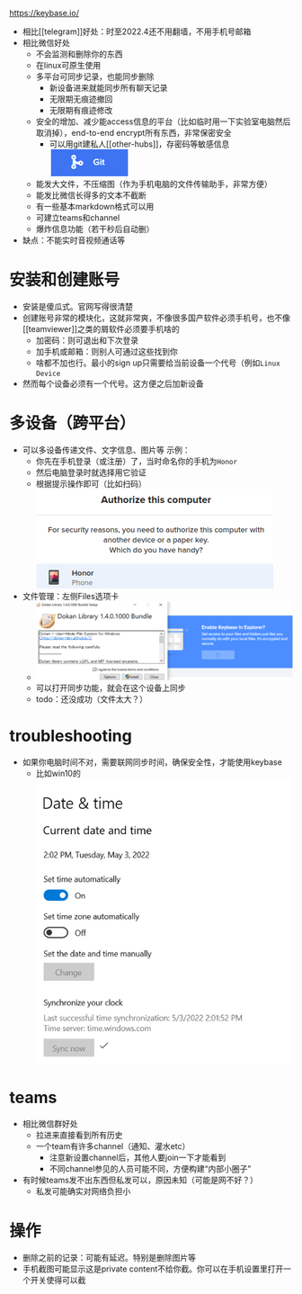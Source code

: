https://keybase.io/
- 相比[[telegram]]好处：时至2022.4还不用翻墙，不用手机号邮箱
- 相比微信好处
  - 不会监测和删除你的东西
  - 在linux可原生使用
  - 多平台可同步记录，也能同步删除
    - 新设备进来就能同步所有聊天记录
    - 无限期无痕迹撤回
    - 无限期有痕迹修改
  - 安全的增加、减少能access信息的平台（比如临时用一下实验室电脑然后取消掉），end-to-end encrypt所有东西，非常保密安全
    - 可以用git建私人[[other-hubs]]，存密码等敏感信息![](keybase-git.png)
  - 能发大文件，不压缩图（作为手机电脑的文件传输助手，非常方便）
  - 能发比微信长得多的文本不截断
  - 有一些基本markdown格式可以用
  - 可建立teams和channel
  - 爆炸信息功能（若干秒后自动删）
- 缺点：不能实时音视频通话等
# 安装和创建账号
- 安装是傻瓜式。官网写得很清楚
- 创建账号非常的模块化，这就非常爽，不像很多国产软件必须手机号，也不像[[teamviewer]]之类的屑软件必须要手机啥的
  - 加密码：则可退出和下次登录
  - 加手机或邮箱：则别人可通过这些找到你
  - 啥都不加也行。最小的sign up只需要给当前设备一个代号（例如`Linux Device`
- 然而每个设备必须有一个代号。这方便之后加新设备
# 多设备（跨平台）
- 可以多设备传递文件、文字信息、图片等
示例：
  - 你先在手机登录（或注册）了，当时命名你的手机为`Honor`
  - 然后电脑登录时就选择用它验证
  - 根据提示操作即可（比如扫码）
![](keybase.png)
- 文件管理：左侧Files选项卡
  - ![](keybase-files.png)
  - 可以打开同步功能，就会在这个设备上同步
  - todo：还没成功（文件太大？）
# troubleshooting
- 如果你电脑时间不对，需要联网同步时间，确保安全性，才能使用keybase
  - 比如win10的![](keybase-sync-time.png)
# teams
- 相比微信群好处
  - 拉进来直接看到所有历史
  - 一个team有许多channel（通知、灌水etc）
    - 注意新设置channel后，其他人要join一下才能看到
    - 不同channel参见的人员可能不同，方便构建“内部小圈子”
- 有时候teams发不出东西但私发可以，原因未知（可能是网不好？）
  - 私发可能确实对网络负担小
# 操作
- 删除之前的记录：可能有延迟。特别是删除图片等
- 手机截图可能显示这是private content不给你截。你可以在手机设置里打开一个开关使得可以截